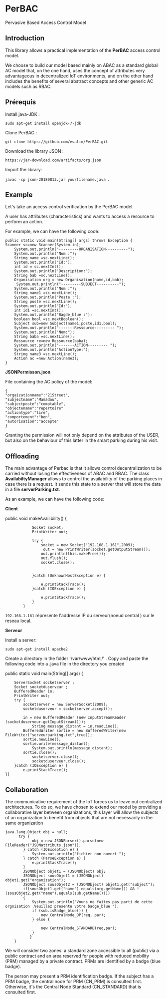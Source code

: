 # PerBAC
Pervasive Based Access Control Model

 Introduction 
------------

This library allows a practical implementation of the **PerBAC** access control model.

We choose to build our model based mainly on ABAC as a standard global AC model that, on the one hand, uses the concept of attributes very advantageous in decentralized IoT environments, and on the other hand includes the benefits of several abstract concepts and other generic AC models such as RBAC.


Prérequis 
-----------
Install java-JDK :

`sudo apt-get install openjdk-7-jdk`

Clone PerBAC :

`git clone https://github.com/esalim/PerBAC.git`

Download the library JSON :

`https://jar-download.com/artifacts/org.json`

Import the library:

`javac -cp json-20180813.jar yourfilename.java `.


Example
-------

Let's take an access control verification by the PerBAC model.

 A user has attributes (characteristics) and wants to access a resource to perform an action.
 
 For example, we can have the following code:
 

    public static void main(String[] args) throws Exception {
    Scanner sc=new Scanner(System.in);
        System.out.println("---------ORGANISATION----------");
        System.out.println("Nom :");
        String name =sc.nextLine();
        System.out.println("Id:");
        int id = sc.nextInt();
        System.out.println("Description:");
        String bab =sc.nextLine();
        Organisation org = new Organisation(name,id,bab);
         System.out.println("---------SUBJECT----------");
        System.out.println("Nom :");
        String name1 =sc.nextLine();
        System.out.println("Poste :");
        String poste =sc.nextLine();
        System.out.println("Id:");
        int id1 =sc.nextInt();
        System.out.println("Bagde_blue :");
        boolean bool =sc.nextBoolean();
        Subject sub=new Subject(name1,poste,id1,bool);
        System.out.println("-------Ressource--------- ");
        System.out.println("Nom:");
        String baba =sc.nextLine();
        Ressource re=new Ressource(baba);
        System.out.println("-------ACTION--------- ");
        System.out.println("ActionType:");
        String name3 =sc.nextLine();
        Action ac =new Action(name3);
    }


 
**JSONPermisson.json**

File containing the AC policy of the model:

```
{
"orgaizationname":"21Street",
"subjectname":"Mamadou",
"subjectposte":"comptable",
"objectename":"repertoire"
"actiontype":"lire",
"comportement":"bon",
"autorisation":"accepte"
}
```

Granting the permission will not only depend on the attributes of the USER, but also on the behaviour of this latter in the smart parking during his visit.

Offloading
-------------

The main advantage of Perbac is that it allows control decentralization to be carried without losing the effectiveness of ABAC and RBAC. The class **AvailabiltyManager** allows to control the availability of the parking places in case there is a request. It sends this state to a server that will store the data in a file **serverParking.txt**. 

As an example, we can have the following code:

**Client**



public void makeAvailibility()
            {

                Socket socket;
                PrintWriter out;

                try {
                    socket = new Socket("192.168.1.161",2009);
                     out = new PrintWriter(socket.getOutputStream());
                    out.println(this.makeFree());
                    out.flush();
                    socket.close();


                }catch (UnknownHostException e) {

                    e.printStackTrace();
                }catch (IOException e) {

                    e.printStackTrace();
                }
            }

`192.168.1.161` répresente l'addresse IP du serveur(noeud central ) sur le reseau local.


**Serveur**

Install a server:

`sudo apt-get install apache2`



Create a directory in the folder '/var/www/html/' . Copy and paste the following code into a .java file in the directory you created



  public static void main(String[] args) {
  
		ServerSocket socketserver ;
		Socket socketduserveur ;
		BufferedReader in;
		PrintWriter out;
		try {
			socketserver = new ServerSocket(2009);
			socketduserveur = socketserver.accept();

			in = new BufferedReader (new InputStreamReader (socketduserveur.getInputStream()));
		        String message_distant = in.readLine();
			BufferedWriter sortie = new BufferedWriter(new FileWriter("serveurparking.txt",true));
			sortie.newLine();
			sortie.write(message_distant);
		        System.out.println(message_distant);
			sortie.close();
		        socketserver.close();
		        socketduserveur.close();
		}catch (IOException e) {
			e.printStackTrace();
	}}

Collaboration
-------------

The communicative requirement of the IoT forces us to leave out centralized architectures. To do so, we have chosen to extend our model by providing a collaborative layer between organizations, this layer will allow the subjects of an organization to benefit from objects that are not necessarily in the same organization

```
java.lang.Object obj = null;
      try {
            obj = new JSONParser().parse(new FileReader("JSONattributs.json"));
        } catch (IOException e) {
            System.out.println("fichier non ouvert ");
        } catch (ParseException e) {
            e.printStackTrace();
        }
        JSONObject objet1 = (JSONObject) obj;
        JSONObject sousObjet1 = (JSONObject) objet1.get("organization");
        JSONObject sousObjet2 = (JSONObject) objet1.get("subject");
        if(sousObjet1.get("name").equals(org.getName()) && !(sousObjet2.get("name").equals(sub.getName())))
        {
            System.out.println("Vouns ne faites pas parti de cette orgnisation ,Veuillez presente votre badge_blue ");
            if (sub.isBadge_blue()) {
                new CentralNode_DP(req, par);
            } else {

                new CentralNode_STANDARD(req,par);
            }
           }
    }
```

 We will consider two zones: a standard zone accessible to all (public) via a public contract and an area reserved for people with reduced mobility (PRM) managed by a private contract. PRMs are identified by a badge (blue badge).

The person may present a PRM identification badge. If the subject has a PRM badge, the central node for PRM (CN_PRM) is consulted first. Otherwise, it's the Central Node Standard (CN_STANDARD) that is consulted first.
 
